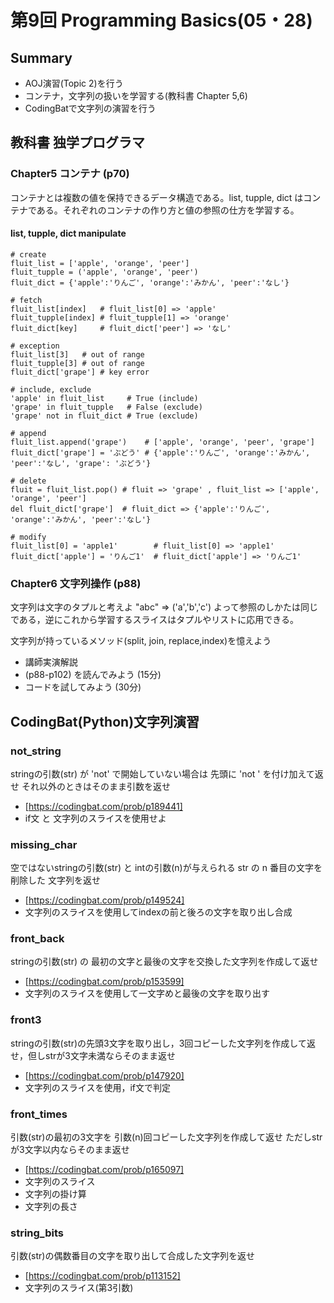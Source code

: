 # 第9回 Programming Basics(05・28)

## Summary

- AOJ演習(Topic 2)を行う
- コンテナ，文字列の扱いを学習する(教科書 Chapter 5,6)
- CodingBatで文字列の演習を行う


## 教科書 独学プログラマ

### Chapter5 コンテナ (p70)

コンテナとは複数の値を保持できるデータ構造である。list, tupple, dict はコンテナである。それぞれのコンテナの作り方と値の参照の仕方を学習する。

#### list, tupple, dict manipulate
```
# create
fluit_list = ['apple', 'orange', 'peer']
fluit_tupple = ('apple', 'orange', 'peer')
fluit_dict = {'apple':'りんご', 'orange':'みかん', 'peer':'なし'}

# fetch
fluit_list[index]   # fluit_list[0] => 'apple'
fluit_tupple[index] # fluit_tupple[1] => 'orange'
fluit_dict[key]     # fluit_dict['peer'] => 'なし'

# exception
fluit_list[3]   # out of range
fluit_tupple[3] # out of range
fluit_dict['grape'] # key error

# include, exclude
'apple' in fluit_list     # True (include)
'grape' in fluit_tupple   # False (exclude)
'grape' not in fluit_dict # True (exclude)

# append
fluit_list.append('grape')    # ['apple', 'orange', 'peer', 'grape']
fluit_dict['grape'] = 'ぶどう' # {'apple':'りんご', 'orange':'みかん', 'peer':'なし', 'grape': 'ぶどう'}

# delete
fluit = fluit_list.pop() # fluit => 'grape' , fluit_list => ['apple', 'orange', 'peer']
del fluit_dict['grape']  # fluit_dict => {'apple':'りんご', 'orange':'みかん', 'peer':'なし'}

# modify
fluit_list[0] = 'apple1'        # fluit_list[0] => 'apple1'
fluit_dict['apple'] = 'りんご1'  # fluit_dict['apple'] => 'りんご1'

```

### Chapter6 文字列操作 (p88)

文字列は文字のタプルと考えよ "abc" => ('a','b','c') よって参照のしかたは同じである，逆にこれから学習するスライスはタプルやリストに応用できる。

文字列が持っているメソッド(split, join, replace,index)を憶えよう

- 講師実演解説
- (p88-p102) を読んでみよう (15分)
- コードを試してみよう (30分)

## CodingBat(Python)文字列演習

### not_string

stringの引数(str) が 'not' で開始していない場合は
先頭に 'not ' を付け加えて返せ
それ以外のときはそのまま引数を返せ

- [https://codingbat.com/prob/p189441]
- if文 と 文字列のスライスを使用せよ

### missing_char

空ではないstringの引数(str) と intの引数(n)が与えられる
str の n 番目の文字を削除した 文字列を返せ
- [https://codingbat.com/prob/p149524]
- 文字列のスライスを使用してindexの前と後ろの文字を取り出し合成

### front_back

stringの引数(str) の 最初の文字と最後の文字を交換した文字列を作成して返せ

- [https://codingbat.com/prob/p153599]
- 文字列のスライスを使用して一文字めと最後の文字を取り出す

### front3

stringの引数(str)の先頭3文字を取り出し，3回コピーした文字列を作成して返せ，但しstrが3文字未満ならそのまま返せ

- [https://codingbat.com/prob/p147920]
- 文字列のスライスを使用，if文で判定

### front_times

引数(str)の最初の3文字を 引数(n)回コピーした文字列を作成して返せ
ただしstrが3文字以内ならそのまま返せ

- [https://codingbat.com/prob/p165097]
- 文字列のスライス
- 文字列の掛け算
- 文字列の長さ

### string_bits

引数(str)の偶数番目の文字を取り出して合成した文字列を返せ

- [https://codingbat.com/prob/p113152]
- 文字列のスライス(第3引数)
